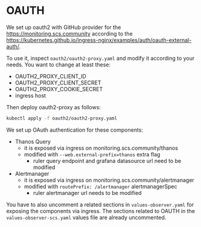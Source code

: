 # OAUTH

We set up oauth2 with GitHub provider for the https://monitoring.scs.community according to the https://kubernetes.github.io/ingress-nginx/examples/auth/oauth-external-auth/.

To use it, inspect `oauth2/oauth2-proxy.yaml` and modify it according to your needs.
You want to change at least these:
- OAUTH2_PROXY_CLIENT_ID
- OAUTH2_PROXY_CLIENT_SECRET
- OAUTH2_PROXY_COOKIE_SECRET
- ingress host

Then deploy oauth2-proxy as follows:
```bash
kubectl apply -f oauth2/oauth2-proxy.yaml
```

We set up OAuth authentication for these components:
- Thanos Query
  - it is exposed via ingress on monitoring.scs.community/thanos
  - modified with `--web.external-prefix=thanos` extra flag
    - ruler query endpoint and grafana datasource url need to be modified
- Alertmanager
  - it is exposed via ingress on monitoring.scs.community/alertmanager
  - modified with `routePrefix: /alertmanager` alertmanagerSpec
    - ruler alertmanager url needs to be modified

You have to also uncomment a related sections in `values-observer.yaml` for exposing
the components via ingress.
The sections related to OAUTH in the `values-observer-scs.yaml` values file are already uncommented.
